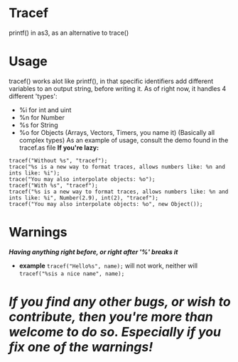 # Tracef
printf() in as3, as an alternative to trace()
# Usage
tracef() works alot like printf(), in that specific identifiers add different variables to an output string, before writing it.
As of right now, it handles 4 different 'types':
 + %i for int and uint
 + %n for Number
 + %s for String
 + %o for Objects (Arrays, Vectors, Timers, you name it) (Basically all complex types)
As an example of usage, consult the demo found in the tracef.as file
**If you're lazy:**
```
tracef("Without %s", "tracef");
trace("%s is a new way to format traces, allows numbers like: %n and ints like: %i");
trace("You may also interpolate objects: %o");
tracef("With %s", "tracef");
tracef("%s is a new way to format traces, allows numbers like: %n and ints like: %i", Number(2.9), int(2), "tracef"); 
tracef("You may also interpolate objects: %o", new Object());
```
# Warnings
***Having anything right before, or right after '%' breaks it***
  + **example** `tracef("Hello%s", name);` will not work, neither will `tracef("%sis a nice name", name);`

# ***If you find any other bugs, or wish to contribute, then you're more than welcome to do so. Especially if you fix one of the warnings!***
